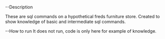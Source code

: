



--Description

These are sql commands on a hypothetical freds furniture store. Created to show knowledge of basic and intermediate sql commands.


--How to run
It does not run, code is only here for example of knowledge.
